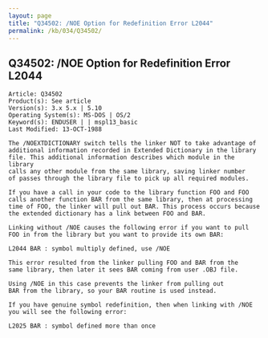 ```yaml
---
layout: page
title: "Q34502: /NOE Option for Redefinition Error L2044"
permalink: /kb/034/Q34502/
---
```


## Q34502: /NOE Option for Redefinition Error L2044

	Article: Q34502
	Product(s): See article
	Version(s): 3.x 5.x | 5.10
	Operating System(s): MS-DOS | OS/2
	Keyword(s): ENDUSER | | mspl13_basic
	Last Modified: 13-OCT-1988
	
	The /NOEXTDICTIONARY switch tells the linker NOT to take advantage of
	additional information recorded in Extended Dictionary in the library
	file. This additional information describes which module in the library
	calls any other module from the same library, saving linker number
	of passes through the library file to pick up all required modules.
	
	If you have a call in your code to the library function FOO and FOO
	calls another function BAR from the same library, then at processing
	time of FOO, the linker will pull out BAR. This process occurs because
	the extended dictionary has a link between FOO and BAR.
	
	Linking without /NOE causes the following error if you want to pull
	FOO in from the library but you want to provide its own BAR:
	
	L2044 BAR : symbol multiply defined, use /NOE
	
	This error resulted from the linker pulling FOO and BAR from the
	same library, then later it sees BAR coming from user .OBJ file.
	
	Using /NOE in this case prevents the linker from pulling out
	BAR from the library, so your BAR routine is used instead.
	
	If you have genuine symbol redefinition, then when linking with /NOE
	you will see the following error:
	
	L2025 BAR : symbol defined more than once
